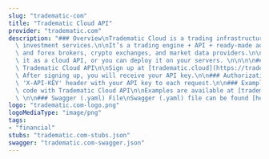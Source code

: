 ```yaml
---
slug: "tradematic-com"
title: "Tradematic Cloud API"
provider: "tradematic.com"
description: "### Overview\nTradematic Cloud is a trading infrastructure for building\
  \ investment services.\n\nIt’s a trading engine + API + ready-made adapters to stock\
  \ and forex brokers, crypto exchanges, and market data providers.\n\nYou can use\
  \ it as a cloud API, or you can deploy it on your servers. \n\n\n\n### How to use\
  \ Tradematic Cloud API\n\nSign up at [tradematic.cloud](https://tradematic.cloud).\
  \ After signing up, you will receive your API key.\n\n### Authorization\n\nAdd the\
  \ 'X-API-KEY' header with your API key to each request.\n\n### Examples of writing\
  \ code with Tradematic Cloud API\n\nExamples are available at [tradematic.cloud](https://tradematic.cloud).\
  \ \n\n### Swagger (.yaml) File\nSwagger (.yaml) file can be found [here](http://tradematic.cloud/sdk/swagger.yaml).\n"
logo: "tradematic.com-logo.png"
logoMediaType: "image/png"
tags:
- "financial"
stubs: "tradematic.com-stubs.json"
swagger: "tradematic.com-swagger.json"
---
```

